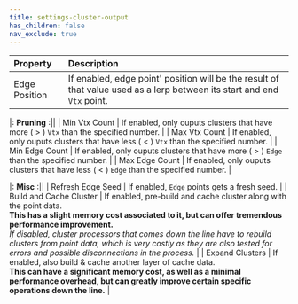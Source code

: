 ```yaml
---
title: settings-cluster-output
has_children: false
nav_exclude: true
---
```



| Property       | Description          |
|:-------------|:------------------|
| Edge Position           | If enabled, edge point' position will be the result of that value used as a lerp between its start and end `Vtx` point. |

|: **Pruning** :||
| Min Vtx Count           | If enabled, only ouputs clusters that have more ( > ) `Vtx` than the specified number. |
| Max Vtx Count           | If enabled, only ouputs clusters that have less ( < ) `Vtx` than the specified number. |
| Min Edge Count           | If enabled, only ouputs clusters that have more ( > ) `Edge` than the specified number. |
| Max Edge Count           | If enabled, only ouputs clusters that have less ( < ) `Edge` than the specified number. |

|: **Misc** :||
| Refresh Edge Seed           | If enabled, `Edge` points gets a fresh seed. |
| Build and Cache Cluster | If enabled, pre-build and cache cluster along with the point data.<br>**This has a slight memory cost associated to it, but can offer tremendous performance improvement.**<br>*If disabled, cluster processors that comes down the line have to rebuild clusters from point data, which is very costly as they are also tested for errors and possible disconnections in the process.* |
| Expand Clusters           | If enabled, also build & cache another layer of cache data.<br>**This can have a significant memory cost, as well as a minimal performance overhead, but can greatly improve certain specific operations down the line.** |
